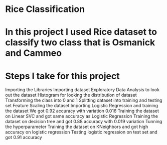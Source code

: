 # Rice Classification 
# In this project I used Rice dataset to classify two class that is Osmanick and Cammeo
# Steps I take for this project
Importing the Libraries
Importing dataset
Exploratory Data Analysis to look out the dataset
Histogram for looking the distribution of dataset
Transforming the class into 0 and 1
Splitting dataset into training and testing set
Feature Scaling the dataset
Importing Logistic Regression and training the dataset
We got 0.92 accuracy with variation 0.016 
Training the dataset on Linear SVC and got same accuracy as Logistic Regression
Training the dataset on decision tree and got 0.88 accuracy with 0.019 variation
Tunning the hyperparameter
Training the dataset on KNeighbors and got high accuracy on logistic regression
Testing logistic regression on test set and got 0.91 accuracy

